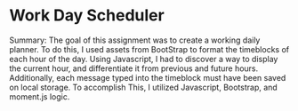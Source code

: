 # Work Day Scheduler

Summary:
The goal of this assignment was to create a working daily planner. To do this, I used assets from BootStrap to format the timeblocks of each hour of the day. Using Javascript, I had to discover a way to display the current hour, and differentiate it from previous and future hours. Additionally, each message typed into the timeblock must have been saved on local storage. To accomplish This, I utilized Javascript, Bootstrap, and moment.js logic.


